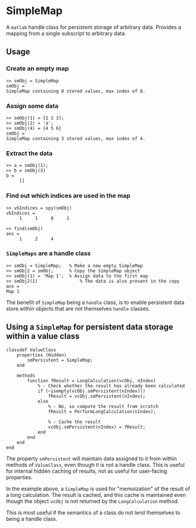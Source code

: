 # SimpleMap
A `matlab` handle class for persistent storage of arbitrary data. Provides a mapping from a single subscript to arbitrary data.

## Usage

### Create an empty map
```
>> smObj = SimpleMap
smObj = 
SimpleMap containing 0 stored values, max index of 0.
```

### Assign some data
```
>> smObj(1) = [1 2 3]; 
>> smObj(2) = 'a';
>> smObj(4) = {4 5 6}
smObj = 
SimpleMap containing 3 stored values, max index of 4.
```

### Extract the data
```
>> a = smObj(1);
>> b = smObj(3)
b =
     []
```

### Find out which indices are used in the map
```
>> vbIndices = spy(smObj)
vbIndices =
     1     1     0     1

>> find(smObj)
ans =
     1     2     4
```

### `SimpleMaps` are a handle class
```
>> smObj = SimpleMap;	% Make a new empty SimpleMap
>> smObj2 = smObj;		% Copy the SimpleMap object
>> smObj(1) = 'Map 1';	% Assign data to the first map
>> smObj2(1)				% The data is also present in the copy
ans =
Map 1
```
The benefit of `SimpleMap` being a `handle` class, is to enable persistent data store within objects that are not themselves `handle` classes.

## Using a `SimpleMap` for persistent data storage within a value class
```
classdef ValueClass
	properties (Hidden)
		smPersistent = SimpleMap;
	end
	
	methods
		function fResult = LongCalculation(vcObj, nIndex)
			% - Check whether the result has already been calculated
			if (~isempty(vcObj.smPersistent(nIndex)))
				fResult = vcObj.smPersistent(nIndex);
			else
				% - No, so compute the result from scratch
				fResult = PerformLongCalculation(nIndex);
				
				% - Cache the result
				vcObj.smPersistent(nIndex) = fResult;
			end
		end
	end
end
```
The property `smPersistent` will maintain data assigned to it from within methods of `ValueClass`, even though it is not a handle class. This is useful for internal hidden caching of results, not as useful for user-facing properties.

In the example above, a `SimpleMap` is used for "memoization" of the result of a long calculation. The result is cached, and this cache is maintained even though the object `vcObj` is not returned by the `LongCalculation` method.

This is most useful if the semantics of a class do not lend themselves to being a handle class.